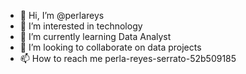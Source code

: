 - 👋 Hi, I’m @perlareys
- 👀 I’m interested in technology
- 🌱 I’m currently learning Data Analyst
- 💞️ I’m looking to collaborate on data projects
- 📫 How to reach me  perla-reyes-serrato-52b509185

<!---
perlareys/perlareys is a ✨ special ✨ repository because its `README.md` (this file) appears on your GitHub profile.
You can click the Preview link to take a look at your changes.
--->
